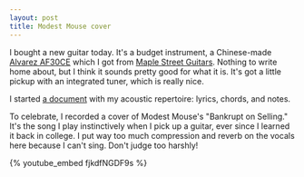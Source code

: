 ```yaml
---
layout: post
title: Modest Mouse cover
---
```


I bought a new guitar today. It's a budget instrument, a Chinese-made [Alvarez AF30CE](https://alvarezguitars.com/guitar/af30ce/) which I got from [Maple Street Guitars](https://www.maplestreetguitars.com/). Nothing to write home about, but I think it sounds pretty good for what it is. It's got a little pickup with an integrated tuner, which is really nice.

I started [a document](https://docs.google.com/document/d/1BEAfFYWayn878wMqsEY9xT3BromaxvqmTYKdC9yzOF4/edit?usp=sharing) with my acoustic repertoire: lyrics, chords, and notes.

To celebrate, I recorded a cover of Modest Mouse's "Bankrupt on Selling." It's the song I play instinctively when I pick up a guitar, ever since I learned it back in college. I put way too much compression and reverb on the vocals here because I can't sing. Don't judge too harshly!

{% youtube_embed fjkdfNGDF9s %}
